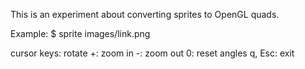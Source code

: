 This is an experiment about converting sprites to OpenGL quads.

Example:
$ sprite images/link.png

cursor keys: rotate
+: zoom in
-: zoom out
0: reset angles
q, Esc: exit
